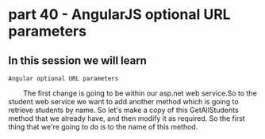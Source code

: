 # part 40 - AngularJS optional URL parameters

## In this session we will learn

    Angular optional URL parameters

<p style="text-indent:30px;">
    The first change is going to be within our asp.net web service.So to the student web service we want to add another method which is going to retrieve students by name. So let's make a copy of this GetAllStudents method that we already have, and then modify it as required. So the first thing that we're going to do is to the name of this method.
</p>